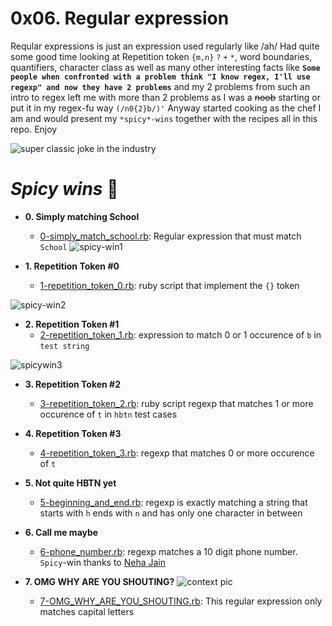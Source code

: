 # 0x06. Regular expression
Reqular expressions is just an expression used regularly like /ah/
Had quite some good time looking at Repetition token `{m,n}` `?` `+` `*`, word boundaries, quantifiers, character class as well as many other interesting facts like **`Some people when confronted with a problem think "I know regex, I'll use regexp" and now they have 2 problems`** and my 2 problems from such an intro to regex left me with more than 2 problems as I was a ~~noob~~ starting or put it in my regex-fu way `(/n0{2}b/)'`
Anyway started cooking as the chef I am and would present my `*spicy*-wins` together with the recipes all in this repo. Enjoy

![super classic joke in the industry](https://intranet.alxswe.com/images/contents/sysadmin/concepts/29/regex_now_2_problems.jpg)

# *Spicy wins* :page_with_curl:

* **0. Simply matching School**
  * [0-simply_match_school.rb](./0-simply_match_school.rb): Regular expression that must match `School`
![spicy-win1](https://s3.amazonaws.com/alx-intranet.hbtn.io/uploads/medias/2020/9/ec65557f0da1fbfbff6659413885e4d4822f5b1d.png?X-Amz-Algorithm=AWS4-HMAC-SHA256&X-Amz-Credential=AKIARDDGGGOUSBVO6H7D%2F20240507%2Fus-east-1%2Fs3%2Faws4_request&X-Amz-Date=20240507T193507Z&X-Amz-Expires=86400&X-Amz-SignedHeaders=host&X-Amz-Signature=4dfc2ba35d93f514cada2f76102cbb95d26d48a5b641f61ed497a824b6c66191)

* **1. Repetition Token #0**
  * [1-repetition_token_0.rb](./1-repetition_token_0.rb): ruby script that implement the `{}` token

![spicy-win2](https://s3.amazonaws.com/alx-intranet.hbtn.io/uploads/medias/2020/9/e7db3c377d46453588fc84f3a975661d142fee91.png?X-Amz-Algorithm=AWS4-HMAC-SHA256&X-Amz-Credential=AKIARDDGGGOUSBVO6H7D%2F20240507%2Fus-east-1%2Fs3%2Faws4_request&X-Amz-Date=20240507T193507Z&X-Amz-Expires=86400&X-Amz-SignedHeaders=host&X-Amz-Signature=4b15ab5c26e6e5bab29418ffbf0dbf001f25a5630d0dc11f550e1e6d3f3b0c2c)

* **2. Repetition Token #1**
  * [2-repetition_token_1.rb](./2-repetition_token_1.rb): expression to match 0 or 1 occurence of `b` in `test string`

![spicywin3](https://s3.amazonaws.com/alx-intranet.hbtn.io/uploads/medias/2020/9/c59ff11db195d5cf17d1790a5141ae2f234786d2.png?X-Amz-Algorithm=AWS4-HMAC-SHA256&X-Amz-Credential=AKIARDDGGGOUSBVO6H7D%2F20240507%2Fus-east-1%2Fs3%2Faws4_request&X-Amz-Date=20240507T193507Z&X-Amz-Expires=86400&X-Amz-SignedHeaders=host&X-Amz-Signature=ff673a2a72ea10bbf3460c0647d201e97acd57818605f771fd51fce924e9c2f8)

<!-- Unfortunately the spicy wins images are not displayed at all -->

* **3. Repetition Token #2**
  * [3-repetition_token_2.rb](./3-repetition_token_2.rb): ruby script regexp that matches 1 or more occurence of `t` in `hbtn` test cases

* **4. Repetition Token #3**
  * [4-repetition_token_3.rb](./4-repetition_token_3.rb): regexp that matches 0 or more occurence of `t`

* **5. Not quite HBTN yet**
  * [5-beginning_and_end.rb](./5-beginning_and_end.rb): regexp is exactly matching a string that starts with `h` ends with `n` and has only one character in between

* **6. Call me maybe**
  * [6-phone_number.rb](./6-phone_number.rb): regexp matches a 10 digit phone number. `Spicy`-win thanks to [Neha Jain](https://twitter.com/_nehajain)

* **7. OMG WHY ARE YOU SHOUTING?**
![context pic](https://intranet.alxswe.com/images/contents/sysadmin/projects/78/shouting.jpg)
  * [7-OMG_WHY_ARE_YOU_SHOUTING.rb](./7-OMG_WHY_ARE_YOU_SHOUTING.rb): This regular expression only matches capital letters
